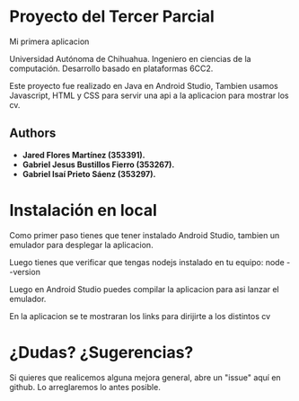 # Proyecto del Tercer Parcial
Mi primera aplicacion

Universidad Autónoma de Chihuahua.
Ingeniero en ciencias de la computación. 
Desarrollo basado en plataformas 6CC2.

Este proyecto fue realizado en Java en Android Studio, Tambien usamos Javascript, HTML y CSS para servir una api a la aplicacion para mostrar los cv. 

## Authors

* **Jared Flores Martínez (353391).**
* **Gabriel Jesus Bustillos Fierro (353267).**
* **Gabriel Isaí Prieto Sáenz (353297).**

# Instalación en local
Como primer paso tienes que tener instalado Android Studio, tambien un emulador para desplegar la aplicacion.

Luego tienes que verificar que tengas nodejs instalado en tu equipo:
node --version

Luego en Android Studio puedes compilar la aplicacion para asi lanzar el emulador.

En la aplicacion se te mostraran los links para dirijirte a los distintos cv


# ¿Dudas? ¿Sugerencias?
Si quieres que realicemos alguna mejora general, abre un "issue" aquí en github. Lo arreglaremos lo antes posible.
